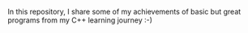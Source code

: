 In this repository, I share some of my achievements of basic but great programs from my C++ learning journey :-)
